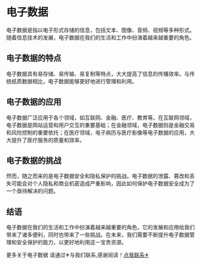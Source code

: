 # 电子数据

电子数据是指以电子形式存储的信息，包括文本、图像、音频、视频等多种形式。随着信息技术的发展，电子数据在我们的生活和工作中扮演着越来越重要的角色。

## 电子数据的特点

电子数据具有易存储、易传输、易复制等特点，大大提高了信息的传播效率。与传统纸质数据相比，电子数据能够更好地进行管理和利用。

## 电子数据的应用

电子数据广泛应用于各个领域，如互联网、金融、医疗、教育等。在互联网领域，电子数据是网站运营和用户交互的重要基础；在金融领域，电子数据则是金融交易和风险控制的重要依托；在医疗领域，电子病历与医疗影像等电子数据的应用，大大提升了医疗服务的质量和效率。

## 电子数据的挑战

然而，随之而来的是电子数据安全和隐私保护的挑战。电子数据的泄露、篡改和丢失可能会对个人隐私和商业机密造成严重影响，因此如何保护电子数据安全成为了一个亟待解决的问题。

## 结语

电子数据在我们的生活和工作中扮演着越来越重要的角色，它的发展和应用给我们带来了诸多便利，同时也带来了一些挑战。在未来，我们需要不断提升电子数据管理和安全保护的能力，以更好地利用这一宝贵资源。

更多关于电子数据 请通过✈与我们联系,感谢阅读！[点我联系✈](https://wap.k02.cc)